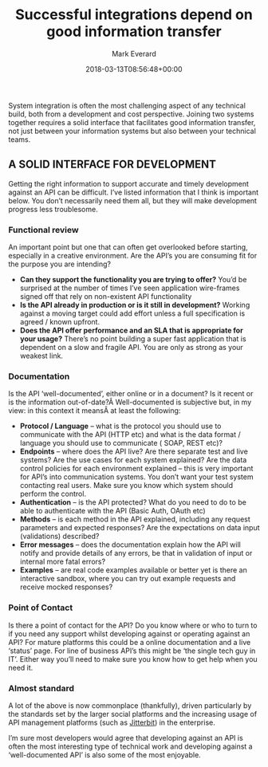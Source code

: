 ﻿---
id: 6014
title: Successful integrations depend on good information transfer
date: 2018-03-13T08:56:48+00:00
author: Mark Everard
layout: post
permalink: /2018/03/13/successful-integrations-depend-on-good-information-transfer/
dsq_thread_id:
  - "6586021529"
categories:
  - Opinion
  - Technology

---
System integration is often the most challenging aspect of any technical build, both from a development and cost perspective. Joining two systems together requires a solid interface that facilitates good information transfer, not just between your information systems but also between your technical teams.

## A SOLID INTERFACE FOR DEVELOPMENT
Getting the right information to support accurate and timely development against an API can be difficult. I&#8217;ve listed information that I think is important below. You don&#8217;t necessarily need them all, but they will make development progress less troublesome.

### Functional review
An important point but one that can often get overlooked before starting, especially in a creative environment. Are the API&#8217;s you are consuming fit for the purpose you are intending?

* **Can they support the functionality you are trying to offer?** You&#8217;d be surprised at the number of times I&#8217;ve seen application wire-frames signed off that rely on non-existent API functionality
* **Is the API already in production or is it still in development?** Working against a moving target could add effort unless a full specification is agreed / known upfront.
* **Does the API offer performance and an SLA that is appropriate for your usage?** There&#8217;s no point building a super fast application that is dependent on a slow and fragile API. You are only as strong as your weakest link.

### Documentation
Is the API &#8216;well-documented&#8217;, either online or in a document? Is it recent or is the information out-of-date?Â Well-documented is subjective but, in my view: in this context it meansÂ at least the following:

* **Protocol / Language** &#8211; what is the protocol you should use to communicate with the API (HTTP etc) and what is the data format / language you should use to communicate ( SOAP, REST etc)?
* **Endpoints** &#8211; where does the API live? Are there separate test and live systems? Are the use cases for each system explained? Are the data control policies for each environment explained &#8211; this is very important for API&#8217;s into communication systems. You don&#8217;t want your test system contacting real users. Make sure you know which system should perform the control.
* **Authentication** &#8211; is the API protected? What do you need to do to be able to authenticate with the API (Basic Auth, OAuth etc)
* **Methods** &#8211; is each method in the API explained, including any request parameters and expected responses? Are the expectations on data input (validations) described?
* **Error messages** &#8211; does the documentation explain how the API will notify and provide details of any errors, be that in validation of input or internal more fatal errors?
* **Examples** &#8211; are real code examples available or better yet is there an interactive sandbox, where you can try out example requests and receive mocked responses?

### Point of Contact
Is there a point of contact for the API? Do you know where or who to turn to if you need any support whilst developing against or operating against an API? For mature platforms this could be a online documentation and a live &#8216;status&#8217; page. For line of business API&#8217;s this might be &#8216;the single tech guy in IT&#8217;. Either way you&#8217;ll need to make sure you know how to get help when you need it.

### Almost standard
A lot of the above is now commonplace (thankfully), driven particularly by the standards set by the larger social platforms and the increasing usage of API management platforms (such as [Jitterbit](https://www.jitterbit.com/)) in the enterprise.

I&#8217;m sure most developers would agree that developing against an API is often the most interesting type of technical work and developing against a &#8216;well-documented API&#8217; is also some of the most enjoyable.